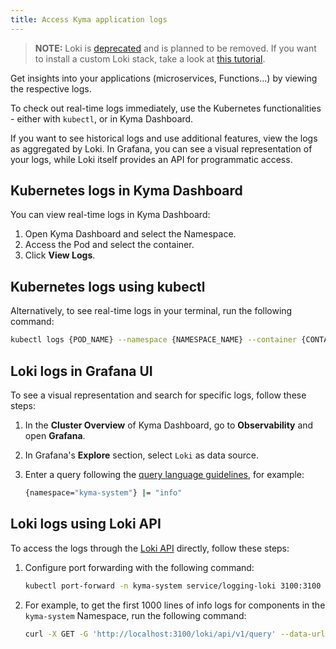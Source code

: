 ```yaml
---
title: Access Kyma application logs
---
```


> **NOTE:** Loki is [deprecated](https://kyma-project.io/blog/2022/11/2/loki-deprecation/) and is planned to be removed. If you want to install a custom Loki stack, take a look at [this tutorial](https://github.com/kyma-project/examples/tree/main/loki).

Get insights into your applications (microservices, Functions...) by viewing the respective logs.

To check out real-time logs immediately, use the Kubernetes functionalities - either with `kubectl`, or in Kyma Dashboard.

If you want to see historical logs and use additional features, view the logs as aggregated by Loki. In Grafana, you can see a visual representation of your logs, while Loki itself provides an API for programmatic access.

## Kubernetes logs in Kyma Dashboard

You can view real-time logs in Kyma Dashboard:

1. Open Kyma Dashboard and select the Namespace.
2. Access the Pod and select the container.
3. Click **View Logs**.

## Kubernetes logs using kubectl

Alternatively, to see real-time logs in your terminal, run the following command:

```bash
kubectl logs {POD_NAME} --namespace {NAMESPACE_NAME} --container {CONTAINER_NAME}
```

## Loki logs in Grafana UI

To see a visual representation and search for specific logs, follow these steps:

1. In the **Cluster Overview** of Kyma Dashboard, go to **Observability** and open **Grafana**.
2. In Grafana's **Explore** section, select `Loki` as data source.
3. Enter a query following the [query language guidelines](https://grafana.com/docs/loki/latest/logql/), for example:

   ```bash
   {namespace="kyma-system"} |= "info"
   ```

## Loki logs using Loki API

To access the logs through the [Loki API](https://grafana.com/docs/loki/latest/api/) directly, follow these steps:

1. Configure port forwarding with the following command:

   ```bash
   kubectl port-forward -n kyma-system service/logging-loki 3100:3100
   ```

2. For example, to get the first 1000 lines of info logs for components in the `kyma-system` Namespace, run the following command:

   ```bash
   curl -X GET -G 'http://localhost:3100/loki/api/v1/query' --data-urlencode 'query={namespace="kyma-system"}' --data-urlencode 'limit=1000' --data-urlencode 'regexp=info'
   ```
